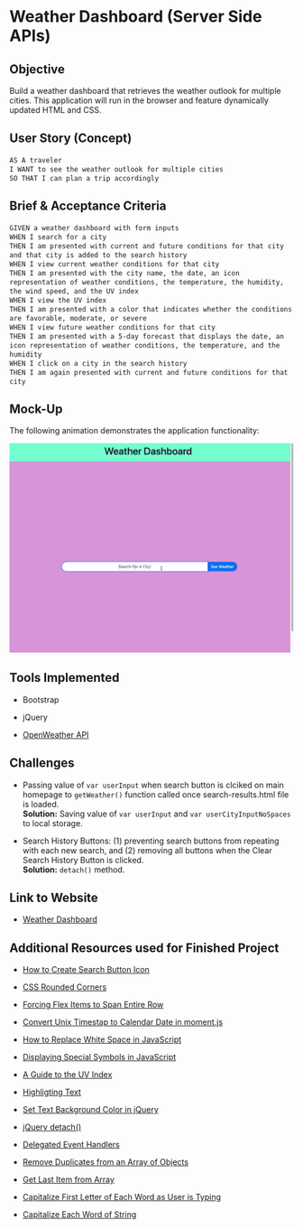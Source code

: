# Weather Dashboard (Server Side APIs)

## Objective

Build a weather dashboard that retrieves the weather outlook for multiple cities. This application will run in the browser and feature dynamically updated HTML and CSS.

## User Story (Concept)

```
AS A traveler
I WANT to see the weather outlook for multiple cities
SO THAT I can plan a trip accordingly
```

## Brief & Acceptance Criteria

```
GIVEN a weather dashboard with form inputs
WHEN I search for a city
THEN I am presented with current and future conditions for that city and that city is added to the search history
WHEN I view current weather conditions for that city
THEN I am presented with the city name, the date, an icon representation of weather conditions, the temperature, the humidity, the wind speed, and the UV index
WHEN I view the UV index
THEN I am presented with a color that indicates whether the conditions are favorable, moderate, or severe
WHEN I view future weather conditions for that city
THEN I am presented with a 5-day forecast that displays the date, an icon representation of weather conditions, the temperature, and the humidity
WHEN I click on a city in the search history
THEN I am again presented with current and future conditions for that city
```

## Mock-Up

The following animation demonstrates the application functionality:

![Dashboard Demo](./Assets/weather-dashboard-demo.gif)

## Tools Implemented

* Bootstrap

* jQuery

* [OpenWeather API](https://openweathermap.org/api)

## Challenges

* Passing value of `var userInput` when search button is clciked on main homepage to `getWeather()` function called once search-results.html file is loaded.<br>
    **Solution:** Saving value of `var userInput` and `var userCityInputNoSpaces` to local storage.

* Search History Buttons: (1) preventing search buttons from repeating with each new search, and (2) removing all buttons when the Clear Search History Button is clicked. <br>
    **Solution:** `detach()` method.

## Link to Website

* [Weather Dashboard](https://e-burton.github.io/Weather-Dashboard-Server-Side-APIs/)

## Additional Resources used for Finished Project

* [How to Create Search Button Icon](https://www.w3schools.com/howto/howto_css_search_button.asp)

* [CSS Rounded Corners](https://www.w3schools.com/css/css3_borders.asp)

* [Forcing Flex Items to Span Entire Row](https://stackoverflow.com/questions/48101046/force-flex-item-to-span-full-row-width#:~:text=2%20Answers&text=When%20you%20want%20a%20flex,now%20consumes%20all%20available%20space.)

* [Convert Unix Timestap to Calendar Date in moment.js](https://stackoverflow.com/questions/20943089/how-to-convert-unix-timestamp-to-calendar-date-moment-js/20943421)

* [How to Replace White Space in JavaScript](https://flaviocopes.com/how-to-replace-whitespace-javascript/)

* [Displaying Special Symbols in JavaScript](http://www.javascripter.net/faq/mathsymbols.htm)

* [A Guide to the UV Index](https://www.epa.gov/sites/production/files/documents/uviguide.pdf)

* [Highligting Text](https://www.computerhope.com/issues/ch001391.htm#both)

* [Set Text Background Color in jQuery](https://www.tutorialspoint.com/How-to-set-background-color-in-jQuery)

* [jQuery detach()](https://www.w3schools.com/jquery/html_detach.asp)

* [Delegated Event Handlers](https://stackoverflow.com/questions/18189948/jquery-button-click-function-is-not-working)

* [Remove Duplicates from an Array of Objects](https://stackoverflow.com/questions/2218999/remove-duplicates-from-an-array-of-objects-in-javascript)

* [Get Last Item from Array](https://stackoverflow.com/questions/3216013/get-the-last-item-in-an-array)

* [Capitalize First Letter of Each Word as User is Typing](https://www.c-sharpcorner.com/blogs/how-to-uppercase-or-capitalize-first-letter-of-each-word-using-jquery)

* [Capitalize Each Word of String](https://www.w3resource.com/javascript-exercises/javascript-string-exercise-9.php)